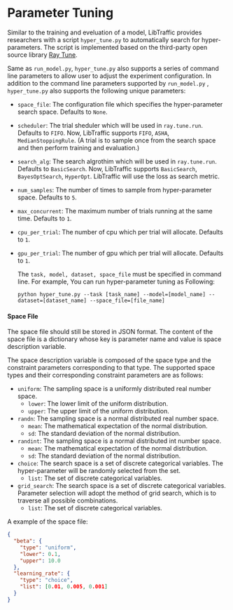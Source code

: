 # Parameter Tuning

Similar to the training and eveluation of a model, LibTraffic provides researchers with a script `hyper_tune.py`  to automatically search for hyper-parameters. The script is implemented based on the third-party open source library [Ray Tune](https://docs.ray.io/en/master/tune/index.html). 

Same as `run_model.py`, `hyper_tune.py` also supports a series of command line parameters to allow user to adjust the experiment configuration. In addition to the command line parameters supported by `run_model.py` , `hyper_tune.py` also supports the following unique parameters:

* `space_file`: The configuration file which specifies the hyper-parameter search space. Defaults to `None`.

* `scheduler`: The trial sheduler which will be used in `ray.tune.run`. Defaults to `FIFO`. Now, LibTraffic supports `FIFO`, `ASHA`, `MedianStoppingRule`. (A trial is to sample once from the search space and then perform training and evaluation.)

* `search_alg`: The search algrothim which will be used in `ray.tune.run`. Defaults to `BasicSearch`. Now, LibTraffic supports `BasicSearch`,  `BayesOptSearch`, `HyperOpt`. LibTraffic will use the loss as search metric.

* `num_samples`:  The number of times to sample from hyper-parameter space. Defaults to `5`.

* `max_concurrent`: The maximum number of trials running at the same time. Defaults to `1`.

* `cpu_per_trial`: The number of cpu which per trial will allocate. Defaults to `1`.

* `gpu_per_trial`: The number of gpu which per trial will allocate. Defaults to `1`.

  The `task, model, dataset, space_file` must be specified in command line. For example, You can run hyper-parameter tuning as Following:

  ```shell
  python hyper_tune.py --task [task_name] --model=[model_name] --dataset=[dataset_name] --space_file=[file_name]
  ```

#### Space File

 The space file should still be stored in JSON format. The content of the space file is a dictionary whose key is parameter name and value is space description variable.

The space description variable is composed of the space type and the constraint parameters corresponding to that type. The supported space types and their corresponding constraint parameters are as follows:

* `uniform`: The sampling space is a uniformly distributed real number space.
  * `lower`: The lower limit of the uniform distribution.
  * `upper`: The upper limit of the uniform distribution.
* `randn`: The sampling space is a normal distributed real number space.
  * `mean`: The mathematical expectation of the normal distribution.
  * `sd`: The standard deviation of the normal distribution.
* `randint`: The sampling space is a normal distributed int number space.
  * `mean`: The mathematical expectation of the normal distribution.
  * `sd`: The standard deviation of the normal distribution.
* `choice`: The search space is a set of discrete categorical variables. The hyper-parameter will be randomly selected from the set.
  * `list`: The set of discrete categorical variables.
* `grid_search`: The search space is a set of discrete categorical variables. Parameter selection will adopt the method of grid search, which is to traverse all possible combinations.
  * `list`: The set of discrete categorical variables.

A example of the space file:

```json
{
  "beta": {
    "type": "uniform",
    "lower": 0.1,
    "upper": 10.0
  },
  "learning_rate": {
    "type": "choice",
    "list": [0.01, 0.005, 0.001]
  }
}
```



